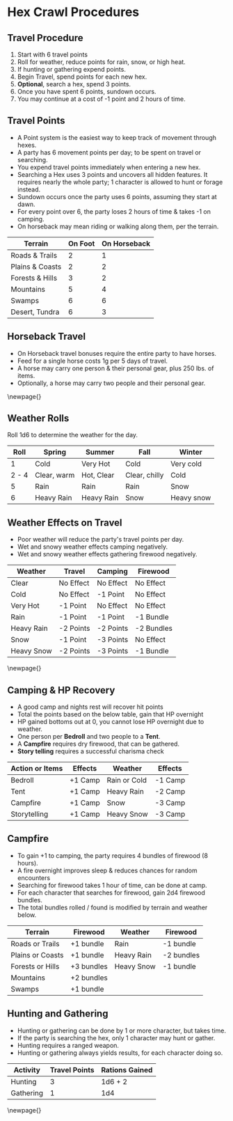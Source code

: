 # Hex Crawl Procedures

## Travel Procedure
1. Start with 6 travel points
2. Roll for weather, reduce points for rain, snow, or high heat.
3. If hunting or gathering expend points. 
4. Begin Travel, spend points for each new hex.
5. **Optional**, search a hex, spend 3 points.
6. Once you have spent 6 points, sundown occurs.
7. You may continue at a cost of -1 point and 2 hours of time.

## Travel Points
- A Point system is the easiest way to keep track of movement through hexes.
- A party has 6 movement points per day; to be spent on travel or searching.
- You expend travel points immediately when entering a new hex.
- Searching a Hex uses 3 points and uncovers all hidden features. It requires nearly the whole party; 1 character is allowed to hunt or forage instead.
- Sundown occurs once the party uses 6 points, assuming they start at dawn.
- For every point over 6, the party loses 2 hours of time & takes -1 on camping.
- On horseback may mean riding or walking along them, per the terrain.

| Terrain         | On Foot | On Horseback |
|-----------------|---------|--------------|
| Roads & Trails  |    2    |       1      |
| Plains & Coasts |    2    |       2      |
| Forests & Hills |    3    |       2      |
| Mountains       |    5    |       4      |
| Swamps          |    6    |       6      |
| Desert, Tundra  |    6    |       3      |

## Horseback Travel
- On Horseback travel bonuses require the entire party to have horses.
- Feed for a single horse costs 1g per 5 days of travel. 
- A horse may carry one person & their personal gear, plus 250 lbs. of items.
- Optionally, a horse may carry two people and their personal gear.

\newpage{}
## Weather Rolls
Roll 1d6 to determine the weather for the day.

| Roll  | Spring      | Summer      | Fall          | Winter      |
|-------|-------------|-------------|---------------|-------------|
|   1   | Cold        | Very Hot    | Cold          | Very cold   |
| 2 - 4 | Clear, warm | Hot, Clear  | Clear, chilly | Cold        |
|   5   | Rain        | Rain        | Rain          | Snow        |
|   6   | Heavy Rain  | Heavy Rain  | Snow          | Heavy snow  |

## Weather Effects on Travel
- Poor weather will reduce the party's travel points per day.
- Wet and snowy weather effects camping negatively.
- Wet and snowy weather effects gathering firewood negatively.

| Weather       | Travel     | Camping    | Firewood  |
|---------------|------------|------------|-----------|
| Clear         | No Effect  | No Effect  | No Effect |
| Cold          | No Effect  | -1 Point   | No Effect |
| Very Hot      | -1 Point   | No Effect  | No Effect |
| Rain          | -1 Point   | -1 Point   | -1 Bundle |
| Heavy Rain    | -2 Points  | -2 Points  | -2 Bundles|
| Snow          | -1 Point   | -3 Points  | No Effect |
| Heavy Snow    | -2 Points  | -3 Points  | -1 Bundle |

\newpage{}
## Camping & HP Recovery
- A good camp and nights rest will recover hit points
- Total the points based on the below table, gain that HP overnight
- HP gained bottoms out at 0, you cannot lose HP overnight due to weather.
- One person per **Bedroll** and two people to a **Tent**.
- A **Campfire** requires dry firewood, that can be gathered.
- **Story telling** requires a successful charisma check

| Action or Items | Effects | Weather      | Effects |
|-----------------|---------|--------------|---------|
| Bedroll         | +1 Camp | Rain or Cold | -1 Camp |
| Tent            | +1 Camp | Heavy Rain   | -2 Camp |
| Campfire        | +1 Camp | Snow         | -3 Camp |
| Storytelling    | +1 Camp | Heavy Snow   | -3 Camp |

## Campfire 
- To gain +1 to camping, the party requires 4 bundles of firewood (8 hours).
- A fire overnight improves sleep & reduces chances for random encounters
- Searching for firewood takes 1 hour of time, can be done at camp.
- For each character that searches for firewood, gain 2d4 firewood bundles. 
- The total bundles rolled / found is modified by terrain and weather below.

| Terrain          | Firewood   | Weather    | Firewood   |
|------------------|------------|------------|------------|
| Roads or Trails  | +1 bundle  | Rain       | -1 bundle  | 
| Plains or Coasts | +1 bundle  | Heavy Rain | -2 bundles |
| Forests or Hills | +3 bundles | Heavy Snow | -1 bundle  |
| Mountains        | +2 bundles |
| Swamps           | +1 bundle  |

## Hunting and Gathering
- Hunting or gathering can be done by 1 or more character, but takes time.
- If the party is searching the hex, only 1 character may hunt or gather.
- Hunting requires a ranged weapon.
- Hunting or gathering always yields results, for each character doing so.

| Activity  | Travel Points | Rations Gained |
|-----------|---------------|----------------|
| Hunting   |       3       |  1d6 + 2       |
| Gathering |       1       |  1d4           |

\newpage{}
